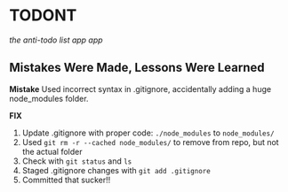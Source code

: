 # TODONT
*the anti-todo list app app*

## Mistakes Were Made, Lessons Were Learned

**Mistake**
Used incorrect syntax in .gitignore, accidentally adding a huge node_modules folder.

**FIX**
1. Update .gitignore with proper code: `./node_modules` to `node_modules/`
2. Used `git rm -r --cached node_modules/` to remove from repo, but not the actual folder
3. Check with `git status` and `ls`
4. Staged .gitignore changes with `git add .gitignore`
5. Committed that sucker!!